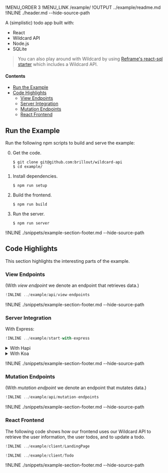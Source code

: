 !MENU_ORDER 3
!MENU_LINK /example/
!OUTPUT ../example/readme.md
!INLINE ./header.md --hide-source-path

A (simplistic) todo app built with:
 - React
 - Wildcard API
 - Node.js
 - SQLite

> You can also play around with Wildcard by using
> [Reframe's react-sql starter](https://github.com/reframejs/reframe/tree/master/plugins/create/starters/react-sql#readme)
> which includes a Wildcard API.

#### Contents

- [Run the Example](#run-the-example)
- [Code Highlights](#code-highlights)
  - [View Endpoints](#view-endpoints)
  - [Server Integration](#server-integration)
  - [Mutation Endpoints](#mutation-endpoints)
  - [React Frontend](#react-frontend)

## Run the Example

Run the following npm scripts to build and serve the example:

0. Get the code.

   ~~~shell
   $ git clone git@github.com:brillout/wildcard-api
   $ cd example/
   ~~~

1. Install dependencies.

   ~~~shell
   $ npm run setup
   ~~~

2. Build the frontend.

   ~~~shell
   $ npm run build
   ~~~

3. Run the server.

   ~~~shell
   $ npm run server
   ~~~

!INLINE ./snippets/example-section-footer.md --hide-source-path


## Code Highlights

This section highlights the interesting parts of the example.

### View Endpoints

(With *view endpoint* we denote an endpoint that retrieves data.)

~~~js
!INLINE ../example/api/view-endpoints
~~~

!INLINE ./snippets/example-section-footer.md --hide-source-path

### Server Integration

With Express:

~~~js
!INLINE ../example/start-with-express
~~~

<details>
<summary>
With Hapi
</summary>

~~~js
!INLINE ../example/start-with-hapi
~~~
</details>

<details>
<summary>
With Koa
</summary>

~~~js
!INLINE ../example/start-with-koa
~~~
</details>


!INLINE ./snippets/example-section-footer.md --hide-source-path

### Mutation Endpoints

(With *mutation endpoint* we denote an endpoint that mutates data.)

~~~js
!INLINE ../example/api/mutation-endpoints
~~~

!INLINE ./snippets/example-section-footer.md --hide-source-path

### React Frontend

The following code shows how our frontend
uses our Wildcard API to retrieve the user information,
the user todos,
and to update a todo.

~~~js
!INLINE ../example/client/LandingPage
~~~

~~~js
!INLINE ../example/client/Todo
~~~

!INLINE ./snippets/example-section-footer.md --hide-source-path
